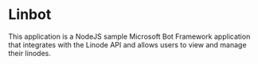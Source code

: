 # Linbot

This application is a NodeJS sample Microsoft Bot Framework application that integrates with the Linode API and allows users to view and manage their linodes.

